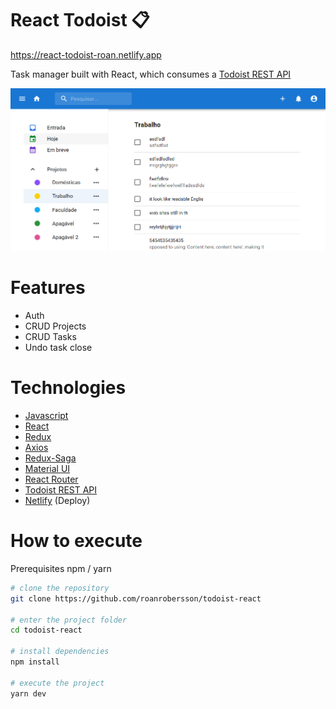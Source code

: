 # React Todoist :clipboard:

https://react-todoist-roan.netlify.app

Task manager built with React, which consumes a [Todoist REST API](https://developer.todoist.com/rest/ "Todoist developer site")


![Main](https://raw.githubusercontent.com/roanrobersson/assets/master/react-todoist/main.png)

# Features
- Auth
- CRUD Projects
- CRUD Tasks
- Undo task close

# Technologies
- [Javascript](https://www.javascript.com/ "Javascript site")
- [React](https://reactjs.org/ "React site")
- [Redux](https://redux.js.org/ "Redux site")
- [Axios](https://axios-http.com/ "Axios site")
- [Redux-Saga](https://redux-saga.js.org/ "Redux-Saga site")
- [Material UI](https://mui.com/ "Material UI site")
- [React Router](https://reactrouter.com/ "React Router site")
- [Todoist REST API](https://developer.todoist.com/rest/ "Todoist developer site")
- [Netlify](https://www.netlify.com/ "Netlify site") (Deploy)

# How to execute
Prerequisites npm / yarn

```bash
# clone the repository
git clone https://github.com/roanrobersson/todoist-react

# enter the project folder
cd todoist-react

# install dependencies
npm install

# execute the project
yarn dev
```

